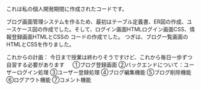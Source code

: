 これは私の個人開発期間に作成されたコードです。

ブログ画面管理システムを作るため、最初はテーブル定義書、ER図の作成、ユースケース図の作成でした。そして、ログイン画面HTMLログイン画面CSS、情報登録画面HTMLとCSSの
コードの作成でした。
つぎは、ブログ一覧画面のHTMLとCSSを作りました。


これからの計画：
今日まで授業は終わりそうですけど、これから毎日一歩ずつ自習する必要があります
　
①ブログ登録画面
②バックエンドについて：ユーザーログイン処理
③ユーザー登録処理
④ブログ編集機能
⑤ブログ削除機能
⑥ログアウト機能
⑦コメント機能
